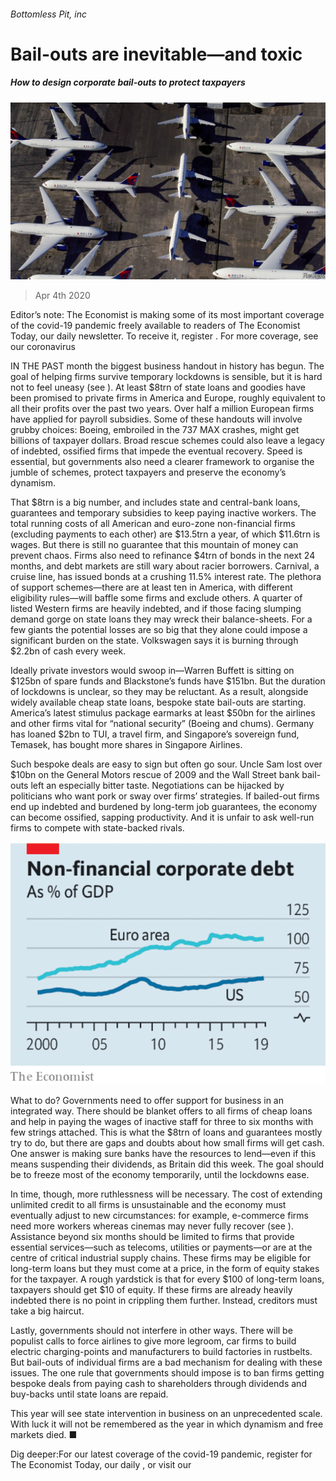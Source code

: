 ###### Bottomless Pit, inc

# Bail-outs are inevitable—and toxic 

##### How to design corporate bail-outs to protect taxpayers 

![image](images/20200404_LDP502_0.jpg) 

> Apr 4th 2020 

Editor’s note: The Economist is making some of its most important coverage of the covid-19 pandemic freely available to readers of The Economist Today, our daily newsletter. To receive it, register . For more coverage, see our coronavirus 

IN THE PAST month the biggest business handout in history has begun. The goal of helping firms survive temporary lockdowns is sensible, but it is hard not to feel uneasy (see ). At least $8trn of state loans and goodies have been promised to private firms in America and Europe, roughly equivalent to all their profits over the past two years. Over half a million European firms have applied for payroll subsidies. Some of these handouts will involve grubby choices: Boeing, embroiled in the 737 MAX crashes, might get billions of taxpayer dollars. Broad rescue schemes could also leave a legacy of indebted, ossified firms that impede the eventual recovery. Speed is essential, but governments also need a clearer framework to organise the jumble of schemes, protect taxpayers and preserve the economy’s dynamism.

That $8trn is a big number, and includes state and central-bank loans, guarantees and temporary subsidies to keep paying inactive workers. The total running costs of all American and euro-zone non-financial firms (excluding payments to each other) are $13.5trn a year, of which $11.6trn is wages. But there is still no guarantee that this mountain of money can prevent chaos. Firms also need to refinance $4trn of bonds in the next 24 months, and debt markets are still wary about racier borrowers. Carnival, a cruise line, has issued bonds at a crushing 11.5% interest rate. The plethora of support schemes—there are at least ten in America, with different eligibility rules—will baffle some firms and exclude others. A quarter of listed Western firms are heavily indebted, and if those facing slumping demand gorge on state loans they may wreck their balance-sheets. For a few giants the potential losses are so big that they alone could impose a significant burden on the state. Volkswagen says it is burning through $2.2bn of cash every week.


Ideally private investors would swoop in—Warren Buffett is sitting on $125bn of spare funds and Blackstone’s funds have $151bn. But the duration of lockdowns is unclear, so they may be reluctant. As a result, alongside widely available cheap state loans, bespoke state bail-outs are starting. America’s latest stimulus package earmarks at least $50bn for the airlines and other firms vital for “national security” (Boeing and chums). Germany has loaned $2bn to TUI, a travel firm, and Singapore’s sovereign fund, Temasek, has bought more shares in Singapore Airlines.

Such bespoke deals are easy to sign but often go sour. Uncle Sam lost over $10bn on the General Motors rescue of 2009 and the Wall Street bank bail-outs left an especially bitter taste. Negotiations can be hijacked by politicians who want pork or sway over firms’ strategies. If bailed-out firms end up indebted and burdened by long-term job guarantees, the economy can become ossified, sapping productivity. And it is unfair to ask well-run firms to compete with state-backed rivals.

![image](images/20200404_LDC115.png) 


What to do? Governments need to offer support for business in an integrated way. There should be blanket offers to all firms of cheap loans and help in paying the wages of inactive staff for three to six months with few strings attached. This is what the $8trn of loans and guarantees mostly try to do, but there are gaps and doubts about how small firms will get cash. One answer is making sure banks have the resources to lend—even if this means suspending their dividends, as Britain did this week. The goal should be to freeze most of the economy temporarily, until the lockdowns ease.

In time, though, more ruthlessness will be necessary. The cost of extending unlimited credit to all firms is unsustainable and the economy must eventually adjust to new circumstances: for example, e-commerce firms need more workers whereas cinemas may never fully recover (see ). Assistance beyond six months should be limited to firms that provide essential services—such as telecoms, utilities or payments—or are at the centre of critical industrial supply chains. These firms may be eligible for long-term loans but they must come at a price, in the form of equity stakes for the taxpayer. A rough yardstick is that for every $100 of long-term loans, taxpayers should get $10 of equity. If these firms are already heavily indebted there is no point in crippling them further. Instead, creditors must take a big haircut.

Lastly, governments should not interfere in other ways. There will be populist calls to force airlines to give more legroom, car firms to build electric charging-points and manufacturers to build factories in rustbelts. But bail-outs of individual firms are a bad mechanism for dealing with these issues. The one rule that governments should impose is to ban firms getting bespoke deals from paying cash to shareholders through dividends and buy-backs until state loans are repaid.

This year will see state intervention in business on an unprecedented scale. With luck it will not be remembered as the year in which dynamism and free markets died. ■

Dig deeper:For our latest coverage of the covid-19 pandemic, register for The Economist Today, our daily , or visit our 


